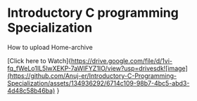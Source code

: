 # Introductory C programming Specialization
How to upload Home-archive

[Click here to Watch]{https://drive.google.com/file/d/1vi-fq_fWeLo1IL5lwXEKP-7aWIFYZ1IO/view?usp=drivesdk![image](https://github.com/Anuj-er/Introductory-C-Programming-Specialization/assets/134936292/6714c109-98b7-4bc5-abd3-4d48c58b46ba)
}

